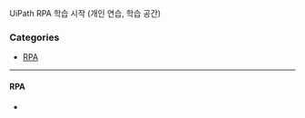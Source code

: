 UiPath RPA 학습 시작 (개인 연습, 학습 공간)

### Categories 

- [RPA](#RPA)    
     
----------------------------------
 
#### RPA        
-    
   
    
 
 
 
 
